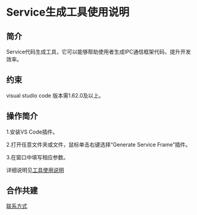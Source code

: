 # Service生成工具使用说明

## 简介

Service代码生成工具，它可以能够帮助使用者生成IPC通信框架代码，提升开发效率。

## 约束

visual studio code 版本需1.62.0及以上。

## 操作简介

1.安装VS Code插件。

2.打开任意文件夹或文件，鼠标单击右键选择“Generate Service Frame”插件。

3.在窗口中填写相应参数。

详细说明见[工具使用说明](https://gitee.com/openharmony/napi_generator/blob/master/hdc/service/service_vs_plugin/docs/INSTRUCTION_ZH.md)

## 合作共建

[联系方式](https://www.kaihong.com/)
